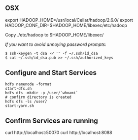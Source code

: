 ## OSX


export HADOOP_HOME=/usr/local/Cellar/hadoop/2.6.0/
export HADOOP_CONF_DIR=$HADOOP_HOME/libexec/etc/hadoop

Copy ./etc/hadoop to $HADOOP_HOME/libexec/


*If you want to avoid annoying password prompts*:
```
$ ssh-keygen -t dsa -P '' -f ~/.ssh/id_dsa
$ cat ~/.ssh/id_dsa.pub >> ~/.ssh/authorized_keys
```

## Configure and Start Services

```
hdfs namenode -format
start-dfs.sh
hdfs dfs -mkdir -p /user/`whoami`
# confirm directory is created
hdfs dfs -ls /user/
start-yarn.sh
```

## Confirm Services are running
curl http://localhost:50070
curl http://localhost:8088

